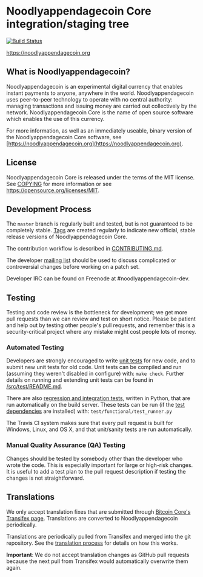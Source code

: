 Noodlyappendagecoin Core integration/staging tree
=====================================

[![Build Status](https://travis-ci.org/noodlyappendagecoin-project/noodlyappendagecoin.svg?branch=master)](https://travis-ci.org/noodlyappendagecoin-project/noodlyappendagecoin)

https://noodlyappendagecoin.org

What is Noodlyappendagecoin?
----------------

Noodlyappendagecoin is an experimental digital currency that enables instant payments to
anyone, anywhere in the world. Noodlyappendagecoin uses peer-to-peer technology to operate
with no central authority: managing transactions and issuing money are carried
out collectively by the network. Noodlyappendagecoin Core is the name of open source
software which enables the use of this currency.

For more information, as well as an immediately useable, binary version of
the Noodlyappendagecoin Core software, see [https://noodlyappendagecoin.org](https://noodlyappendagecoin.org).

License
-------

Noodlyappendagecoin Core is released under the terms of the MIT license. See [COPYING](COPYING) for more
information or see https://opensource.org/licenses/MIT.

Development Process
-------------------

The `master` branch is regularly built and tested, but is not guaranteed to be
completely stable. [Tags](https://github.com/noodlyappendagecoin-project/noodlyappendagecoin/tags) are created
regularly to indicate new official, stable release versions of Noodlyappendagecoin Core.

The contribution workflow is described in [CONTRIBUTING.md](CONTRIBUTING.md).

The developer [mailing list](https://groups.google.com/forum/#!forum/noodlyappendagecoin-dev)
should be used to discuss complicated or controversial changes before working
on a patch set.

Developer IRC can be found on Freenode at #noodlyappendagecoin-dev.

Testing
-------

Testing and code review is the bottleneck for development; we get more pull
requests than we can review and test on short notice. Please be patient and help out by testing
other people's pull requests, and remember this is a security-critical project where any mistake might cost people
lots of money.

### Automated Testing

Developers are strongly encouraged to write [unit tests](src/test/README.md) for new code, and to
submit new unit tests for old code. Unit tests can be compiled and run
(assuming they weren't disabled in configure) with: `make check`. Further details on running
and extending unit tests can be found in [/src/test/README.md](/src/test/README.md).

There are also [regression and integration tests](/test), written
in Python, that are run automatically on the build server.
These tests can be run (if the [test dependencies](/test) are installed) with: `test/functional/test_runner.py`

The Travis CI system makes sure that every pull request is built for Windows, Linux, and OS X, and that unit/sanity tests are run automatically.

### Manual Quality Assurance (QA) Testing

Changes should be tested by somebody other than the developer who wrote the
code. This is especially important for large or high-risk changes. It is useful
to add a test plan to the pull request description if testing the changes is
not straightforward.

Translations
------------

We only accept translation fixes that are submitted through [Bitcoin Core's Transifex page](https://www.transifex.com/projects/p/bitcoin/).
Translations are converted to Noodlyappendagecoin periodically.

Translations are periodically pulled from Transifex and merged into the git repository. See the
[translation process](doc/translation_process.md) for details on how this works.

**Important**: We do not accept translation changes as GitHub pull requests because the next
pull from Transifex would automatically overwrite them again.
